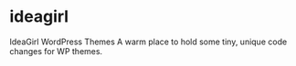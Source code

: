 # ideagirl
IdeaGirl WordPress Themes
A warm place to hold some tiny, unique code changes for WP themes. 
